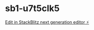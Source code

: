 # sb1-u7t5clk5

[Edit in StackBlitz next generation editor ⚡️](https://stackblitz.com/~/github.com/Sarvarbek98/sb1-u7t5clk5)